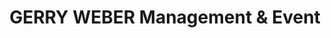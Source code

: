 ---
title: "GERRY WEBER Management & Event"
url: /halle-westf/gerry-weber-management-und-event/
shop: Kleidung
---